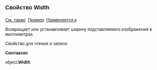 <html>
<head>
<title>TemplateSubstitutionImage\Width</title>
<style type="text/css">
.auto-style1 {
	text-decoration: underline;
}
</style>
</head>

<body>

<p><strong><font face="Arial" size="4">Свойство Width<br>
<br>
</font></strong><font face="Arial"><span class="auto-style1">См. также</span>&nbsp;
<u>Пример</u>&nbsp; <a href="../TemplateSubstitutionImage.html">Применяется к</a></font></p>

<p class="label"><font face="Arial">Возвращает или устанавливает ширину подставляемого изображения 
в миллиметрах.</font></p>

<p class="label"><font face="Arial">Свойство для чтения и записи.</font></p>

<p class="label"><font face="Arial"><b>Синтаксис</b></font></p>

<p><font face="Arial"><em>object</em><strong>.Width</strong></font></p>
</body>
</html>
